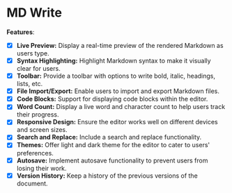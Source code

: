 # MD Write

__Features__:

- [x] **Live Preview:** Display a real-time preview of the rendered Markdown as users type.
- [x] **Syntax Highlighting:** Highlight Markdown syntax to make it visually clear for users.
- [x] **Toolbar:** Provide a toolbar with options to write bold, italic, headings, lists, etc.
- [x] **File Import/Export:** Enable users to import and export Markdown files.
- [x] **Code Blocks:** Support for displaying code blocks within the editor.
- [x] **Word Count:** Display a live word and character count to help users track their progress.
- [x] **Responsive Design:** Ensure the editor works well on different devices and screen sizes.
- [x] **Search and Replace:** Include a search and replace functionality.
- [x] **Themes:** Offer light and dark theme for the editor to cater to users' preferences.
- [x] **Autosave:** Implement autosave functionality to prevent users from losing their work.
- [x] **Version History:** Keep a history of the previous versions of the document.
